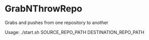 # GrabNThrowRepo
Grabs and pushes from one repository to another

Usage:
./start.sh SOURCE_REPO_PATH DESTINATION_REPO_PATH

